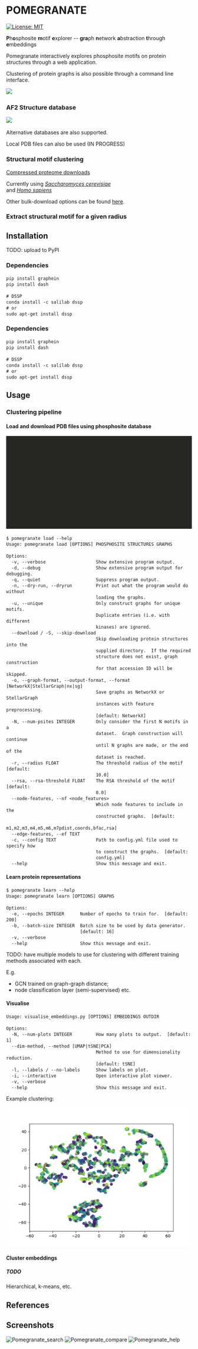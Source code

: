 # POMEGRANATE

[![License: MIT](https://img.shields.io/badge/License-MIT-yellow.svg)](https://opensource.org/licenses/MIT)

**P**h**o**sphosite **m**otif **e**xplorer -- **gra**ph **n**etwork **a**bstraction **t**hrough **e**mbeddings 

Pomegranate interactively explores phosphosite motifs on protein structures through a web application. 

Clustering of protein graphs is also possible through a command line interface.

![](./imgs/POMEGRANATE-LOGO.png)




### AF2 Structure database
![](./imgs/alphafold_comparison.gif)


Alternative databases are also supported.  

Local PDB files can also be used (IN PROGRESS)

### Structural motif clustering 

[Compressed proteome downloads](https://alphafold.ebi.ac.uk/download) 



Currently using *[Saccharomyces cerevisiae](https://ftp.ebi.ac.uk/pub/databases/alphafold/latest/UP000002311_559292_YEAST_v2.tar)*  \
and *[Homo sapiens](https://ftp.ebi.ac.uk/pub/databases/alphafold/latest/UP000005640_9606_HUMAN_v2.tar)*

Other bulk-download options can be found [here](https://alphafold.ebi.ac.uk/download).

### Extract structural motif for a given radius


## Installation 

TODO: upload to PyPI

### Dependencies

```
pip install graphein 
pip install dash

# DSSP 
conda install -c salilab dssp
# or 
sudo apt-get install dssp
```

### Dependencies

```
pip install graphein 
pip install dash

# DSSP 
conda install -c salilab dssp
# or 
sudo apt-get install dssp
```


## Usage 

### Clustering pipeline 

#### Load and download PDB files using phosphosite database

![](./imgs/graph-construct-1.gif)

```
$ pomegranate load --help
Usage: pomegranate load [OPTIONS] PHOSPHOSITE STRUCTURES GRAPHS

Options:
  -v, --verbose                   Show extensive program output.
  -d, --debug                     Show extensive program output for debugging.
  -q, --quiet                     Suppress program output.
  -n, --dry-run, --dryrun         Print out what the program would do without
                                  loading the graphs.
  -u, --unique                    Only construct graphs for unique motifs.
                                  Duplicate entries (i.e. with different
                                  kinases) are ignored.
  --download / -S, --skip-download
                                  Skip downloading protein structures into the
                                  supplied directory.  If the required
                                  structure does not exist, graph construction
                                  for that accession ID will be skipped.
  -o, --graph-format, --output-format, --format [NetworkX|StellarGraph|nx|sg]
                                  Save graphs as NetworkX or StellarGraph
                                  instances with feature preprocessing.
                                  [default: NetworkX]
  -N, --num-psites INTEGER        Only consider the first N motifs in a
                                  dataset.  Graph construction will continue
                                  until N graphs are made, or the end of the
                                  dataset is reached.
  -r, --radius FLOAT              The threshold radius of the motif  [default:
                                  10.0]
  --rsa, --rsa-threshold FLOAT    The RSA threshold of the motif  [default:
                                  0.0]
  --node-features, --nf <node_features>
                                  Which node features to include in the
                                  constructed graphs.  [default:
                                  m1,m2,m3,m4,m5,m6,m7pdist,coords,bfac,rsa]
  --edge-features, --ef TEXT
  -c, --config TEXT               Path to config.yml file used to specify how
                                  to construct the graphs.  [default:
                                  config.yml]
  --help                          Show this message and exit.
```

#### Learn protein representations 

```
$ pomegranate learn --help
Usage: pomegranate learn [OPTIONS] GRAPHS

Options:
  -e, --epochs INTEGER      Number of epochs to train for.  [default: 200]
  -b, --batch-size INTEGER  Batch size to be used by data generator.
                            [default: 16]
  -v, --verbose
  --help                    Show this message and exit.
```

TODO: have multiple models to use for clustering with different training methods associated with each. 

E.g. 

- GCN trained on graph-graph distance; 
- node classification layer (semi-supervised)
etc.

#### Visualise 

```
Usage: visualise_embeddings.py [OPTIONS] EMBEDDINGS OUTDIR

Options:
  -N, --num-plots INTEGER         How many plots to output.  [default: 1]
  --dim-method, --method [UMAP|tSNE|PCA]
                                  Method to use for dimensionality reduction.
                                  [default: tSNE]
  -l, --labels / --no-labels      Show labels on plot.
  -i, --interactive               Open interactive plot viewer.
  -v, --verbose
  --help                          Show this message and exit.
```

Example clustering:

![](./imgs/embeddings.png)

#### Cluster embeddings

##### TODO

Hierarchical, k-means, etc.




## References

## Screenshots
![Pomegranate_search](https://user-images.githubusercontent.com/107228475/182361267-168e6e14-9a6f-48ef-bf90-179163aef763.png)
![Pomegranate_compare](https://user-images.githubusercontent.com/107228475/182361352-54386466-af22-455f-ad79-c1014678d049.png)
![Pomegranate_help](https://user-images.githubusercontent.com/107228475/182361387-4f6724d5-1c71-4bfe-b70c-98c3b51d176c.png)
